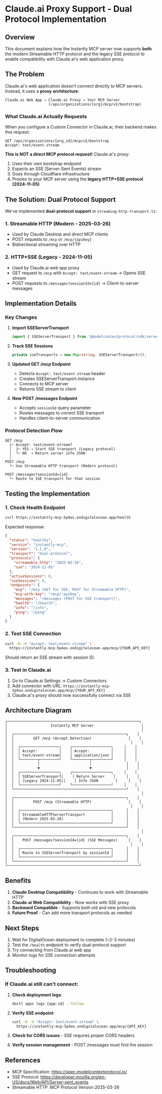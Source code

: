 # Claude.ai Proxy Support - Dual Protocol Implementation

## Overview

This document explains how the Instantly MCP server now supports **both** the modern Streamable HTTP protocol and the legacy SSE protocol to enable compatibility with Claude.ai's web application proxy.

## The Problem

Claude.ai's web application doesn't connect directly to MCP servers. Instead, it uses a **proxy architecture**:

```
Claude.ai Web App → Claude.ai Proxy → Your MCP Server
                    (/api/organizations/{org}/mcp/v2/bootstrap)
```

### What Claude.ai Actually Requests

When you configure a Custom Connector in Claude.ai, their backend makes this request:

```http
GET /api/organizations/{org_id}/mcp/v2/bootstrap
Accept: text/event-stream
```

**This is NOT a direct MCP protocol request!** Claude.ai's proxy:
1. Uses their own bootstrap endpoint
2. Expects an SSE (Server-Sent Events) stream
3. Goes through Cloudflare infrastructure
4. Proxies to your MCP server using the **legacy HTTP+SSE protocol (2024-11-05)**

## The Solution: Dual Protocol Support

We've implemented **dual-protocol support** in `streaming-http-transport.ts`:

### 1. **Streamable HTTP (Modern - 2025-03-26)**
- Used by Claude Desktop and direct MCP clients
- POST requests to `/mcp` or `/mcp/{apiKey}`
- Bidirectional streaming over HTTP

### 2. **HTTP+SSE (Legacy - 2024-11-05)**
- Used by Claude.ai web app proxy
- GET request to `/mcp` with `Accept: text/event-stream` → Opens SSE stream
- POST requests to `/messages?sessionId={id}` → Client-to-server messages

## Implementation Details

### Key Changes

1. **Import SSEServerTransport**
   ```typescript
   import { SSEServerTransport } from '@modelcontextprotocol/sdk/server/sse.js';
   ```

2. **Track SSE Sessions**
   ```typescript
   private sseTransports = new Map<string, SSEServerTransport>();
   ```

3. **Updated GET /mcp Endpoint**
   - Detects `Accept: text/event-stream` header
   - Creates SSEServerTransport instance
   - Connects to MCP server
   - Returns SSE stream to client

4. **New POST /messages Endpoint**
   - Accepts `sessionId` query parameter
   - Routes messages to correct SSE transport
   - Handles client-to-server communication

### Protocol Detection Flow

```
GET /mcp
  ├─ Accept: text/event-stream?
  │  ├─ YES → Start SSE transport (Legacy protocol)
  │  └─ NO  → Return server info JSON
  │
POST /mcp
  └─ Use Streamable HTTP transport (Modern protocol)

POST /messages?sessionId={id}
  └─ Route to SSE transport for that session
```

## Testing the Implementation

### 1. Check Health Endpoint

```bash
curl https://instantly-mcp-5p4as.ondigitalocean.app/health
```

Expected response:
```json
{
  "status": "healthy",
  "service": "instantly-mcp",
  "version": "1.1.0",
  "transport": "dual-protocol",
  "protocols": {
    "streamable_http": "2025-03-26",
    "sse": "2024-11-05"
  },
  "activeSessions": 0,
  "sseSessions": 0,
  "endpoints": {
    "mcp": "/mcp (GET for SSE, POST for Streamable HTTP)",
    "mcp-with-key": "/mcp/:apiKey",
    "messages": "/messages (POST for SSE transport)",
    "health": "/health",
    "info": "/info",
    "ping": "/ping"
  }
}
```

### 2. Test SSE Connection

```bash
curl -N -H "Accept: text/event-stream" \
  https://instantly-mcp-5p4as.ondigitalocean.app/mcp/{YOUR_API_KEY}
```

Should return an SSE stream with session ID.

### 3. Test in Claude.ai

1. Go to Claude.ai Settings → Custom Connectors
2. Add connector with URL: `https://instantly-mcp-5p4as.ondigitalocean.app/mcp/{YOUR_API_KEY}`
3. Claude.ai's proxy should now successfully connect via SSE

## Architecture Diagram

```
┌─────────────────────────────────────────────────────────────┐
│                    Instantly MCP Server                      │
│                                                              │
│  ┌────────────────────────────────────────────────────┐    │
│  │         GET /mcp (Accept Detection)                 │    │
│  │                                                      │    │
│  │  ┌──────────────────┐    ┌──────────────────┐     │    │
│  │  │ Accept:          │    │ Accept:          │     │    │
│  │  │ text/event-stream│    │ application/json │     │    │
│  │  └────────┬─────────┘    └────────┬─────────┘     │    │
│  │           │                       │                │    │
│  │           ▼                       ▼                │    │
│  │  ┌──────────────────┐    ┌──────────────────┐     │    │
│  │  │ SSEServerTransport│    │ Return Server    │     │    │
│  │  │ (Legacy 2024-11-05)│    │ Info JSON        │     │    │
│  │  └──────────────────┘    └──────────────────┘     │    │
│  └────────────────────────────────────────────────────┘    │
│                                                              │
│  ┌────────────────────────────────────────────────────┐    │
│  │         POST /mcp (Streamable HTTP)                 │    │
│  │                                                      │    │
│  │  ┌──────────────────────────────────────────┐      │    │
│  │  │ StreamableHTTPServerTransport            │      │    │
│  │  │ (Modern 2025-03-26)                      │      │    │
│  │  └──────────────────────────────────────────┘      │    │
│  └────────────────────────────────────────────────────┘    │
│                                                              │
│  ┌────────────────────────────────────────────────────┐    │
│  │    POST /messages?sessionId={id} (SSE Messages)     │    │
│  │                                                      │    │
│  │  ┌──────────────────────────────────────────┐      │    │
│  │  │ Route to SSEServerTransport by sessionId │      │    │
│  │  └──────────────────────────────────────────┘      │    │
│  └────────────────────────────────────────────────────┘    │
└─────────────────────────────────────────────────────────────┘
```

## Benefits

1. **Claude Desktop Compatibility** - Continues to work with Streamable HTTP
2. **Claude.ai Web Compatibility** - Now works with SSE proxy
3. **Backward Compatible** - Supports both old and new protocols
4. **Future Proof** - Can add more transport protocols as needed

## Next Steps

1. Wait for DigitalOcean deployment to complete (~2-3 minutes)
2. Test the `/health` endpoint to verify dual-protocol support
3. Try connecting from Claude.ai web app
4. Monitor logs for SSE connection attempts

## Troubleshooting

### If Claude.ai still can't connect:

1. **Check deployment logs**:
   ```bash
   doctl apps logs {app-id} --follow
   ```

2. **Verify SSE endpoint**:
   ```bash
   curl -N -H "Accept: text/event-stream" \
     https://instantly-mcp-5p4as.ondigitalocean.app/mcp/{API_KEY}
   ```

3. **Check for CORS issues** - SSE requires proper CORS headers

4. **Verify session management** - POST /messages must find the session

## References

- MCP Specification: https://spec.modelcontextprotocol.io/
- SSE Protocol: https://developer.mozilla.org/en-US/docs/Web/API/Server-sent_events
- Streamable HTTP: MCP Protocol Version 2025-03-26

